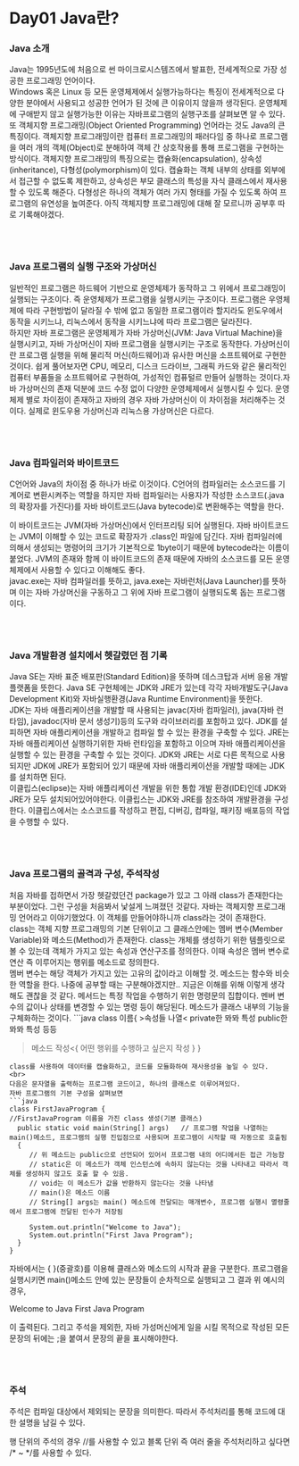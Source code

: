 <h1>Day01 Java란?</h1>

<h3>Java 소개</h3>
Java는 1995년도에 처음으로 썬 마이크로시스템즈에서 발표한, 전세계적으로 가장 성공한 프로그래밍 언어이다.
<br>
Windows 혹은 Linux 등 모든 운영체제에서 실행가능하다는 특징이 전세계적으로 다양한 분야에서 사용되고 성공한 언어가 된 것에 큰 이유이지 않을까 생각된다. 운영체제에 구애받지 않고 실행가능한 이유는 자바프로그램의 실행구조를 살펴보면 알 수 있다.
<br>
또 객체지향 프로그래밍(Object Oriented Programming) 언어라는 것도 Java의 큰 특징이다. 객체지향 프로그래밍이란 컴퓨터 프로그래밍의 패러다임 중 하나로 프로그램을 여러 개의 객체(Object)로 분해하여 객체 간 상호작용를 통해 프로그램을 구현하는 방식이다. 객체지향 프로그래밍의 특징으로는 캡슐화(encapsulation), 상속성(inheritance), 다형성(polymorphism)이 있다. 캡슐화는 객체 내부의 상태를 외부에서 접근할 수 없도록 제한하고, 상속성은 부모 클래스의 특성을 자식 클래스에서 재사용할 수 있도록 해준다. 다형성은 하나의 객체가 여러 가지 형태를 가질 수 있도록 하여 프로그램의 유연성을 높여준다. 아직 객체지향 프로그래밍에 대해 잘 모르니까 공부후 따로 기록해야겠다.

<br> <br>
<h3>Java 프로그램의 실행 구조와 가상머신</h3>
일반적인 프로그램은 하드웨어 기반으로 운영체제가 동작하고 그 위에서 프로그래밍이 실행되는 구조이다. 즉 운영체제가 프로그램을 실행시키는 구조이다. 프로그램은 우영체제에 따라 구현방법이 달라질 수 밖에 없고 동일한 프로그램이라 할지라도 윈도우에서 동작을 시키느냐, 리눅스에서 동작을 시키느냐에 따라 프로그램은 달라진다.
<br>
하지만 자바 프로그램은 운영체제가 자바 가상머신(JVM: Java Virtual Machine)을 실행시키고, 자바 가상머신이 자바 프로그램을 실행시키는 구조로 동작한다. 가상머신이란 프로그램 실행을 위해 물리적 머신(하드웨어)과 유사한 머신을 소프트웨어로 구현한 것이다. 쉽게 풀어보자면 CPU, 메모리, 디스크 드라이브, 그래픽 카드와 같은 물리적인 컴퓨터 부품들을 소프트웨어로 구현하여, 가성적인 컴퓨털르 만들어 실행하는 것이다.자바 가상머신의 존재 덕분에 코드 수정 없이 다양한 운영체제에서 실행시킬 수 있다. 운영체제 별로 차이점이 존재하고 자바의 경우 자바 가상머신이 이 차이점을 처리해주는 것이다. 실제로 윈도우용 가상머신과 리눅스용 가상머신은 다르다.

<br><br>
<h3>Java 컴파일러와 바이트코드</h3>
C언어와 Java의 차이점 중 하나가 바로 이것이다. C언어의 컴파일러는 소스코드를 기계어로 변환시켜주는 역할을 하지만 자바 컴파일러는 사용자가 작성한 소스코드(.java의 확장자를 가진다)를 자바 바이트코드(Java bytecode)로 변환해주는 역할을 한다.

이 바이트코드는 JVM(자바 가상머신)에서 인터프리팅 되어 실행된다. 자바 바이트코드는 JVM이 이해할 수 있는 코드로 확장자가 .class인 파일에 담긴다. 자바 컴파일러에 의해서 생성되는 명령어의 크기가 기본적으로 1byte이기 때문에 bytecode라는 이름이 붙었다. JVM의 존재와 함께 이 바이트코드의 존재 때문에 자바의 소스코드를 모든 운영체제에서 사용할 수 있다고 이해해도 좋다. 
<br>
javac.exe는 자바 컴파일러를 뜻하고, java.exe는 자바런처(Java Launcher)를 뜻하며 이는 자바 가상머신을 구동하고 그 위에 자바 프로그램이 실행되도록 돕는 프로그램이다.

<br><br>
<h3>Java 개발환경 설치에서 헷갈렸던 점 기록</h3>
Java SE는 자바 표준 배포판(Standard Edition)을 뜻하며 데스크탑과 서버 응용 개발 플랫폼을 뜻한다. Java SE 구현체에는 JDK와 JRE가 있는데 각각 자바개발도구(Java Development Kit)와 자바실행환경(Java Runtime Environment)을 뜻한다.
<br>
JDK는 자바 애플리케이션을 개발할 때 사용되는 javac(자바 컴파일러), java(자바 런타임), javadoc(자바 문서 생성기)등의 도구와 라이브러리를 포함하고 있다. JDK를 설피하면 자바 애플리케이션을 개발하고 컴파일 할 수 있는 환경을 구축할 수 있다. JRE는 자바 애플리케이션 실행하기위한 자바 런타임을 포함하고 이으며 자바 애플리케이션을 실행할 수 있는 환경을 구축할 수 있는 것이다. JDK와 JRE는 서로 다른 목적으로 사용되지만 JDK에 JRE가 포함되어 있기 때문에 자바 애플리케이션을 개발할 때에는 JDK를 설치하면 된다.
<br>
이클립스(eclipse)는 자바 애플리케이션 개발을 위한 통합 개발 환경(IDE)인데 JDK와 JRE가 모두 설치되어있어야한다. 이클립스는 JDK와 JRE를 참조하여 개발환경을 구성한다. 이클립스에서는 소스코드를 작성하고 편집, 디버깅, 컴파일, 패키징 배포등의 작업을 수행할 수 있다.

<br><br>
<h3>Java 프로그램의 골격과 구성, 주석작성</h3>
처음 자바를 접하면서 가장 헷갈렸던건 package가 있고 그 아래 class가 존재한다는 부분이었다. 그런 구성을 처음봐서 낯설게 느껴졌던 것같다.
자바는 객체지향 프로그래밍 언어라고 이야기했었다. 이 객체를 만들어야하니까 class라는 것이 존재한다. 
<br>
class는 객체 지향 프로그래밍의 기본 단위이고 그 클래스안에는 멤버 변수(Member Variable)와 메소드(Method)가 존재한다. class는 개체를 생성하기 위한 템플릿으로 볼 수 있는데 객체가 가지고 있는 속성과 연산구조를 정의한다. 이때 속성은 멤버 변수로 연산 즉 이루어지는 행위를 메소드로 정의한다. 
<br>
멤버 변수는 해당 객체가 가지고 있는 고유의 값이라고 이해할 것. 
메소드는 함수와 비슷한 역할을 한다. 나중에 공부할 때는 구분해야겠지만.. 지금은 이해를 위해 이렇게 생각해도 괜찮을 것 같다. 메서드는 특정 작업을 수행하기 위한 명령문의 집합이다. 멘버 변수의 값이나 상태를 변경할 수 있는 명령 등이 해당된다. 메소드가 클래스 내부의 기능을 구체화하는 것이다.
```java
class 이름{
  >속성들 나열<
  private한 뫄뫄 특성
  public한 뫄뫄 특성
  등등

  >메소드 작성<{
  어떤 행위를 수행하고 싶은지 작성
  }
}
```
class를 사용하여 데이터를 캡슐화하고, 코드를 모듈화하여 재사용성을 높일 수 있다.
<br>
다음은 문자열을 출력하는 프로그램 코드이고, 하나의 클래스로 이루어져있다.
자바 프로그램의 기본 구성을 살펴보면
```java
class FirstJavaProgram {
//FirstJavaProgram 이름을 가진 class 생성(기본 클래스)
  public static void main(String[] args)   // 프로그램 작업을 나열하는 main()메소드, 프로그램의 실행 진입점으로 사용되며 프로그램이 시작할 때 자동으로 호출됨
  {  
     // 위 메소드는 public으로 선언되어 있어서 프로그램 내의 어디에서든 접근 가능함
     // static은 이 메소드가 객체 인스턴스에 속하지 않는다는 것을 나타내고 따라서 객체를 생성하지 않고도 호출 할 수 있음.
     // void는 이 메소드가 값을 반환하지 않는다는 것을 나타냄
     // main()은 메소드 이름
     // String[] args는 main() 메소드에 전달되는 매개변수, 프로그램 실행시 멸령줄에서 프로그램에 전달된 인수가 저장됨
     
     System.out.println("Welcome to Java");
     System.out.println("First Java Program");
  }
}
```
자바에서는 { }(중괄호)를 이용해 클래스와 메소드의 시작과 끝을 구분한다. 프로그램을 실행시키면 main()메소드 안에 있는 문장들이 순차적으로 실행되고 그 결과 위 예시의 경우,

Welcome to Java
First Java Program 

이 출력된다. 
그리고 주석을 제외한, 자바 가성머신에게 일을 시킬 목적으로 작성된 모든 문장의 뒤에는 ;을 붙여서 문장의 끝을 표시해야한다.

<br><br>
<h3>주석</h3>
주석은 컴파일 대상에서 제외되는 문장을 의미한다.
따라서 주석처리를 통해 코드에 대한 설명을 남길 수 있다.

행 단위의 주석의 경우 //를 사용할 수 있고
블록 단위 즉 여러 줄을 주석처리하고 싶다면 /* ~ */를 사용할 수 있다.


